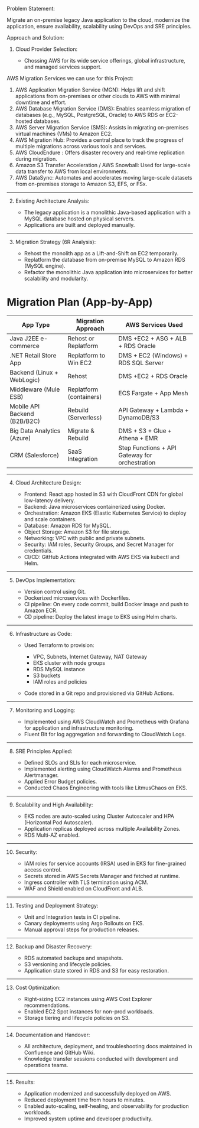 Problem Statement:

Migrate an on-premise legacy Java application to the cloud, modernize the application, ensure availability, scalability using DevOps and SRE principles.

Approach and Solution:

1. Cloud Provider Selection:

   * Chossing AWS for its wide service offerings, global infrastructure, and managed services support.
    
AWS Migration Services we can use for this Project:

1. AWS Application Migration Service (MGN): Helps lift and shift applications from on-premises or other clouds to AWS with minimal downtime and effort.
2. AWS Database Migration Service (DMS): Enables seamless migration of databases (e.g., MySQL, PostgreSQL, Oracle) to AWS RDS or EC2-hosted databases.
3. AWS Server Migration Service (SMS): Assists in migrating on-premises virtual machines (VMs) to Amazon EC2.
4. AWS Migration Hub: Provides a central place to track the progress of multiple migrations across various tools and services.
5. AWS CloudEndure : Offers disaster recovery and real-time replication during migration.
6. Amazon S3 Transfer Acceleration / AWS Snowball: Used for large-scale data transfer to AWS from local environments.
7. AWS DataSync: Automates and accelerates moving large-scale datasets from on-premises storage to Amazon S3, EFS, or FSx.
_______
  
2. Existing Architecture Analysis:

   * The legacy application is a monolithic Java-based application with a MySQL database hosted on physical servers.
   * Applications are built and deployed manually.
______
3. Migration Strategy (6R Analysis):

   * Rehost the monolith app as a Lift-and-Shift on EC2 temporarily.
   * Replatform the database from on-premise MySQL to Amazon RDS (MySQL engine).
   * Refactor the monolithic Java application into microservices for better scalability and modularity.

  
# Migration Plan (App-by-App)

| App Type                     | Migration Approach      | AWS Services Used                              |
| ---------------------------- | ----------------------- | ---------------------------------------------- |
| Java J2EE e-commerce         | Rehost or Replatform    | DMS +EC2 + ASG + ALB + RDS Oracle              |
| .NET Retail Store App        | Replatform to Win EC2   | DMS + EC2 (Windows) + RDS SQL Server           |
| Backend (Linux + WebLogic)   | Rehost                  | DMS +EC2 + RDS Oracle                          |
| Middleware (Mule ESB)        | Replatform (containers) | ECS Fargate + App Mesh                         |
| Mobile API Backend (B2B/B2C) | Rebuild (Serverless)    | API Gateway + Lambda + DynamoDB/S3             |
| Big Data Analytics (Azure)   | Migrate & Rebuild       | DMS + S3 + Glue + Athena + EMR                 |
| CRM (Salesforce)             | SaaS Integration        | Step Functions + API Gateway for orchestration |

______

4. Cloud Architecture Design:

   * Frontend: React app hosted in S3 with CloudFront CDN for global low-latency delivery.
   * Backend: Java microservices containerized using Docker.
   * Orchestration: Amazon EKS (Elastic Kubernetes Service) to deploy and scale containers.
   * Database: Amazon RDS for MySQL.
   * Object Storage: Amazon S3 for file storage.
   * Networking: VPC with public and private subnets.
   * Security: IAM roles, Security Groups, and Secret Manager for credentials.
   * CI/CD: GitHub Actions integrated with AWS EKS via kubectl and Helm.

____
5. DevOps Implementation:

   * Version control using Git.
   * Dockerized microservices with Dockerfiles.
   * CI pipeline: On every code commit, build Docker image and push to Amazon ECR.
   * CD pipeline: Deploy the latest image to EKS using Helm charts.
____
6. Infrastructure as Code:

   * Used Terraform to provision:

     * VPC, Subnets, Internet Gateway, NAT Gateway
     * EKS cluster with node groups
     * RDS MySQL instance
     * S3 buckets
     * IAM roles and policies
   * Code stored in a Git repo and provisioned via GitHub Actions.
______
7. Monitoring and Logging:

   * Implemented using AWS CloudWatch and Prometheus with Grafana for application and infrastructure monitoring.
   * Fluent Bit for log aggregation and forwarding to CloudWatch Logs.
______
8. SRE Principles Applied:

   * Defined SLOs and SLIs for each microservice.
   * Implemented alerting using CloudWatch Alarms and Prometheus Alertmanager.
   * Applied Error Budget policies.
   * Conducted Chaos Engineering with tools like LitmusChaos on EKS.
____
9. Scalability and High Availability:

   * EKS nodes are auto-scaled using Cluster Autoscaler and HPA (Horizontal Pod Autoscaler).
   * Application replicas deployed across multiple Availability Zones.
   * RDS Multi-AZ enabled.
____
10. Security:

    * IAM roles for service accounts (IRSA) used in EKS for fine-grained access control.
    * Secrets stored in AWS Secrets Manager and fetched at runtime.
    * Ingress controller with TLS termination using ACM.
    * WAF and Shield enabled on CloudFront and ALB.
____
11. Testing and Deployment Strategy:

    * Unit and Integration tests in CI pipeline.
    * Canary deployments using Argo Rollouts on EKS.
    * Manual approval steps for production releases.
_____
12. Backup and Disaster Recovery:

    * RDS automated backups and snapshots.
    * S3 versioning and lifecycle policies.
    * Application state stored in RDS and S3 for easy restoration.
____
13. Cost Optimization:

    * Right-sizing EC2 instances using AWS Cost Explorer recommendations.
    * Enabled EC2 Spot instances for non-prod workloads.
    * Storage tiering and lifecycle policies on S3.
_____
14. Documentation and Handover:

    * All architecture, deployment, and troubleshooting docs maintained in Confluence and GitHub Wiki.
    * Knowledge transfer sessions conducted with development and operations teams.
____
15. Results:

    * Application modernized and successfully deployed on AWS.
    * Reduced deployment time from hours to minutes.
    * Enabled auto-scaling, self-healing, and observability for production workloads.
    * Improved system uptime and developer productivity.
